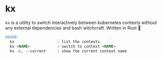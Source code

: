# kx

`kx` is a utility to switch interactively between kubernetes contexts without any external dependencies and bash witchcraft. Written in Rust :crab:

```md
USAGE:
  kx                   : list the contexts
  kx <NAME>            : switch to context <NAME>
  kx -c, --current     : show the current context name
```
